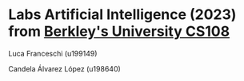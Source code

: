 # Labs Artificial Intelligence (2023) from [Berkley's University CS108](https://inst.eecs.berkeley.edu/~cs188/su21/)

Luca Franceschi (u199149)

Candela Álvarez López (u198640)